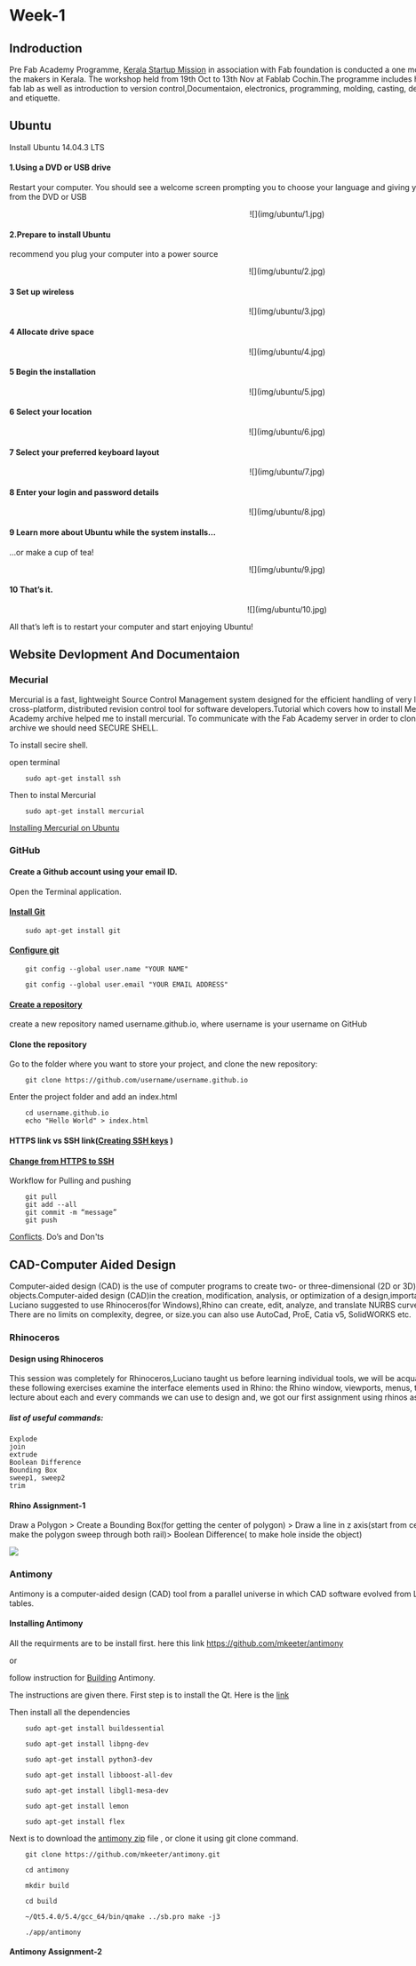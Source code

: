 <div style="width:1000px;">

# Week-1

## Indroduction

Pre Fab Academy Programme, [Kerala Startup Mission](https://startupmission.kerala.gov.in/) in association with Fab foundation is conducted a one month training programme exclusively for the makers in Kerala. The workshop held from 19th Oct to 13th Nov at Fablab Cochin.The programme includes hands on training on all the machines in fab lab as well as introduction to version control,Documentaion,  electronics, programming, molding, casting, design softwares and Conferencing setup and etiquette.

## Ubuntu


Install Ubuntu 14.04.3 LTS

#### 1.Using a DVD or USB drive 

Restart your computer. You should see a welcome screen prompting you to choose your language and giving you the option to install Ubuntu or try it from the DVD or USB

<center>![](img/ubuntu/1.jpg)</center>

#### 2.Prepare to install Ubuntu

recommend you plug your computer into a power source

<center>![](img/ubuntu/2.jpg)</center>

#### 3 Set up wireless

<center>![](img/ubuntu/3.jpg)</center>

#### 4 Allocate drive space

<center>![](img/ubuntu/4.jpg)</center>

#### 5 Begin the installation

<center>![](img/ubuntu/5.jpg)</center>

#### 6 Select your location

<center>![](img/ubuntu/6.jpg)</center>

#### 7 Select your preferred keyboard layout

<center>![](img/ubuntu/7.jpg)</center>

#### 8 Enter your login and password details

<center>![](img/ubuntu/8.jpg)</center>

#### 9 Learn more about Ubuntu while the system installs…
…or make a cup of tea!

<center>![](img/ubuntu/9.jpg)</center>

#### 10 That’s it.

<center>![](img/ubuntu/10.jpg)</center>

All that’s left is to restart your computer and start enjoying Ubuntu!


## Website Devlopment And Documentaion

### Mecurial  

Mercurial is a fast, lightweight Source Control Management system designed for the efficient handling of very large distributed projects. Mercurial is a cross-platform, distributed revision control tool for software developers.Tutorial which covers how to install Mercurial on Ubuntu and clone the Fab Academy archive helped me to install mercurial. To communicate with the Fab Academy server in order to clone and communicate with the shared archive we should need SECURE SHELL.

To install secire shell.

open terminal

```
    sudo apt-get install ssh
```   

Then to instal Mercurial

```
    sudo apt-get install mercurial
```
[Installing Mercurial on Ubuntu](http://fabacademy.org/archives/2015/doc/mercurial_install_ubuntu.html)  

### GitHub

#### Create a Github account using your email ID.

Open the Terminal application.

#### [Install Git](http://git-scm.com/downloads) 

```
    sudo apt-get install git   
```

#### [Configure git](https://help.github.com/articles/set-up-git/)

```
    git config --global user.name "YOUR NAME"

    git config --global user.email "YOUR EMAIL ADDRESS"

```
#### [Create a repository](https://pages.github.com/)

create a new repository named username.github.io, where username is your            username on GitHub

#### Clone the repository

Go to the folder where you want to store your project, and clone the new    repository:
```
    git clone https://github.com/username/username.github.io
```

Enter the project folder and add an index.html

```
    cd username.github.io
    echo "Hello World" > index.html

```

#### HTTPS link vs SSH link([Creating SSH keys](https://help.github.com/articles/generating-ssh-keys/) )

#### [Change from HTTPS to SSH](https://help.github.com/articles/changing-a-remote-s-url/) 
Workflow for Pulling and pushing

```
    git pull
    git add --all
    git commit -m “message”
    git push
```
[Conflicts](https://help.github.com/). Do’s and Don'ts

## CAD-Computer Aided Design

Computer-aided design (CAD) is the use of computer programs to create two- or three-dimensional (2D or 3D) graphical representations of physical objects.Computer-aided design (CAD)in the creation, modification, analysis, or optimization of a design,importance of CAD during Fab Academy.
Luciano suggested to use Rhinoceros(for Windows),Rhino can create, edit, analyze, and translate NURBS curves, surfaces, and solids in Windows. There are no limits on complexity, degree, or size.you can also use AutoCad, ProE, Catia v5, SolidWORKS etc.

### Rhinoceros

#### Design using Rhinoceros

This session was completely for Rhinoceros,Luciano taught us before learning individual tools, we will be acquainted with the Rhino interface.He said these following exercises examine the interface elements used in Rhino: the Rhino window, viewports, menus, toolbars, and dialog boxes. He gave a lecture about each and every commands we can use to design and, we got our first assignment using rhinos as well ...

##### list of useful commands:

    Explode
    join
    extrude
    Boolean Difference
    Bounding Box
    sweep1, sweep2
    trim

#### Rhino Assignment-1
 
Draw a Polygon > Create a Bounding Box(for getting the center of polygon) > Draw a line in z axis(start from center)> Draw a Spiral(center) > ​Sweep2( make the polygon sweep through both rail)> Boolean Difference( to make hole inside the object)

![](img/rhyno/rhino.png)<center></center>

### Antimony

Antimony is a computer-aided design (CAD) tool from a parallel universe in which CAD software evolved from Lisp machines rather than drafting tables.

#### Installing Antimony

All the requirments are to be install first. here this link [https://github.com/mkeeter/antimony
](https://github.com/mkeeter/antimony)

or

follow instruction for [Building](code/BUILDING.html) Antimony. 

The instructions are given there. First step is to install the Qt. Here is the [link](http://www.qt.io/download-open-source/#section-3)

Then install all the dependencies

````
    sudo apt-get install buildessential

    sudo apt-get install libpng-dev

    sudo apt-get install python3-dev

    sudo apt-get install libboost-all-dev

    sudo apt-get install libgl1-mesa-dev

    sudo apt-get install lemon

    sudo apt-get install flex
````
Next is to download the [antimony zip](code/antimony-develop.zip) file , or clone it using git clone command.

```
    git clone https://github.com/mkeeter/antimony.git

    cd antimony

    mkdir build

    cd build

    ~/Qt5.4.0/5.4/gcc_64/bin/qmake ../sb.pro make -j3

    ./app/antimony

```

#### Antimony Assignment-2

 </div>
